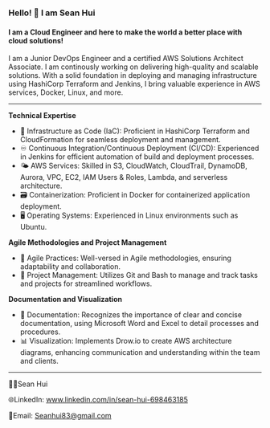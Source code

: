 ### Hello! 👋 I am Sean Hui
#### I am a Cloud Engineer and here to make the world a better place with cloud solutions!

I am a Junior DevOps Engineer and a certified AWS Solutions Architect Associate. I am continously working on delivering high-quality and scalable solutions. With a solid foundation in deploying and managing infrastructure using HashiCorp Terraform and Jenkins, I bring valuable experience in AWS services, Docker, Linux, and more.

-------------

**Technical Expertise**
* 🏢 Infrastructure as Code (IaC): Proficient in HashiCorp Terraform and CloudFormation for seamless deployment and management.
* ♾ Continuous Integration/Continuous Deployment (CI/CD): Experienced in Jenkins for efficient automation of build and deployment processes.
* 🌤 AWS Services: Skilled in S3, CloudWatch, CloudTrail, DynamoDB, Aurora, VPC, EC2, IAM Users & Roles, Lambda, and serverless architecture.
* 🗃 Containerization: Proficient in Docker for containerized application deployment.
* 🖥 Operating Systems: Experienced in Linux environments such as Ubuntu.

**Agile Methodologies and Project Management**
* 💪 Agile Practices: Well-versed in Agile methodologies, ensuring adaptability and collaboration.
* 📆 Project Management: Utilizes Git and Bash to manage and track tasks and projects for streamlined workflows.

**Documentation and Visualization**
* 📖 Documentation: Recognizes the importance of clear and concise documentation, using Microsoft Word and Excel to detail processes and procedures.
* 📊 Visualization: Implements Drow.io to create AWS architecture diagrams, enhancing communication and understanding within the team and clients.





-------------
👨‍🎓Sean Hui

🌐LinkedIn: www.linkedin.com/in/sean-hui-698463185

📧Email: Seanhui83@gmail.com
